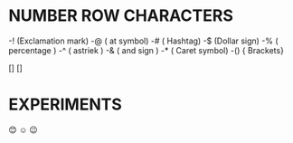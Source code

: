 # NUMBER ROW CHARACTERS
-! (Exclamation mark)
-@ ( at symbol)
-# ( Hashtag)
-$ (Dollar sign)
-% ( percentage )
-^ ( astriek )
-& ( and sign ) 
-* ( Caret symbol)
-() { Brackets}

[]
[]

# EXPERIMENTS
:blush:   :relaxed:    :wink:
